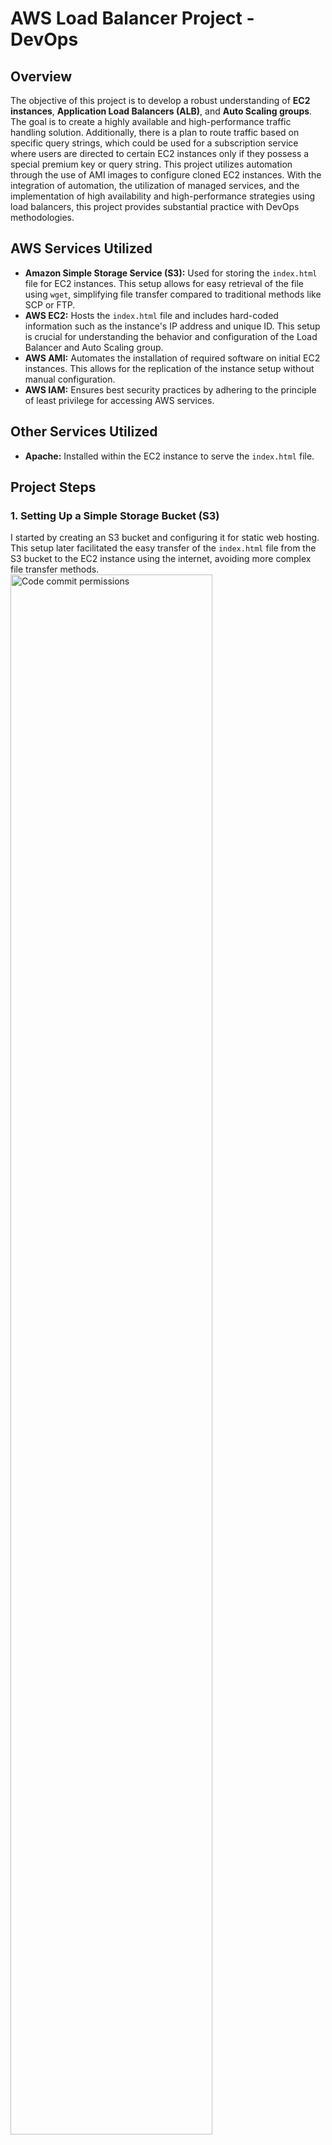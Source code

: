 # AWS Load Balancer Project - DevOps

## Overview
The objective of this project is to develop a robust understanding of **EC2 instances**, **Application Load Balancers (ALB)**, and **Auto Scaling groups**. The goal is to create a highly available and high-performance traffic handling solution. Additionally, there is a plan to route traffic based on specific query strings, which could be used for a subscription service where users are directed to certain EC2 instances only if they possess a special premium key or query string. This project utilizes automation through the use of AMI images to configure cloned EC2 instances. With the integration of automation, the utilization of managed services, and the implementation of high availability and high-performance strategies using load balancers, this project provides substantial practice with DevOps methodologies.

## AWS Services Utilized

- **Amazon Simple Storage Service (S3):** Used for storing the `index.html` file for EC2 instances. This setup allows for easy retrieval of the file using `wget`, simplifying file transfer compared to traditional methods like SCP or FTP.
- **AWS EC2:** Hosts the `index.html` file and includes hard-coded information such as the instance's IP address and unique ID. This setup is crucial for understanding the behavior and configuration of the Load Balancer and Auto Scaling group.
- **AWS AMI:** Automates the installation of required software on initial EC2 instances. This allows for the replication of the instance setup without manual configuration.
- **AWS IAM:** Ensures best security practices by adhering to the principle of least privilege for accessing AWS services.

## Other Services Utilized

- **Apache:** Installed within the EC2 instance to serve the `index.html` file.

## Project Steps

### 1. Setting Up a Simple Storage Bucket (S3)
I started by creating an S3 bucket and configuring it for static web hosting. This setup later facilitated the easy transfer of the `index.html` file from the S3 bucket to the EC2 instance using the internet, avoiding more complex file transfer methods.
<img src="https://i.imgur.com/MkL0eQv.png" height="80%" width="80%" alt="Code commit permissions"/>
<br />
<br />
<img src="https://i.imgur.com/O41m82w.png" height="80%" width="80%" alt="Code commit permissions"/>
<br />
<br />

### 2. Setting Up the Initial EC2 Instance
I then launched an EC2 instance and configured Apache to host the `index.html` file. This made the web content accessible via the instance's IP address.
<img src="https://i.imgur.com/kNMcgA0.png" height="80%" width="80%" alt="Code commit permissions"/>
<br />
<br />

### 3. Creating an Image of My Initial EC2 Instance (AWS AMI)
After manually installing necessary software like Apache on the original EC2 instance, I created an AMI of this instance to automate the setup process for future instances. This step significantly reduces setup time for additional instances needed for traffic management testing.
<img src="https://i.imgur.com/MTl52gi.png" height="80%" width="80%" alt="Code commit permissions"/>
<br />
<br />

### 4. Load Balancer Target Groups
With four instances ready for testing, I split them into two different target groups assigned to different availability zones (one in us-east-1 and the other in us-east-2). This configuration is intended to support health checks by the load balancer, allowing traffic redirection to available zones for enhanced availability.
<img src="https://i.imgur.com/ebpEozU.png" height="80%" width="80%" alt="Code commit permissions"/>
<br />
<br />
<img src="https://i.imgur.com/hMmERjZ.png" height="80%" width="80%" alt="Code commit permissions"/>
<br />
<br />

### 5. Application Load Balancer
Given that my project primarily involves HTTP traffic and does not require ultra-low latency, I chose the Application Load Balancer over a Network Load Balancer. I set up the ALB to manage traffic across the four instances. Initially, traffic between EC2 instances 1 and 2 is routed randomly, suitable for the low traffic conditions expected. For instances 3 and 4 in target group two, the ALB is configured to check for a specific query string in the request header. This setup enables directing users with the special premium key in the query string to these instances, laying the groundwork for a potential subscription service model.

## Video Demo of the finished project with the application load balancer working
[ALB Project](https://www.youtube.com/watch?v=Q8PYNc-4RGvY)

